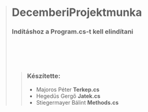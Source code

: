 ># DecemberiProjektmunka
>### Indításhoz a **Program.cs**-t kell elindítani
># ⠀
>>### Készítette:
>>- Majoros Péter **Terkep.cs**
>>- Hegedüs Gergő **Jatek.cs**
>>- Stiegermayer Bálint **Methods.cs**
